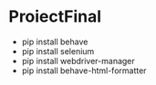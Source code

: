 # ProiectFinal

- pip install behave
- pip install selenium
- pip install webdriver-manager
- pip install behave-html-formatter
